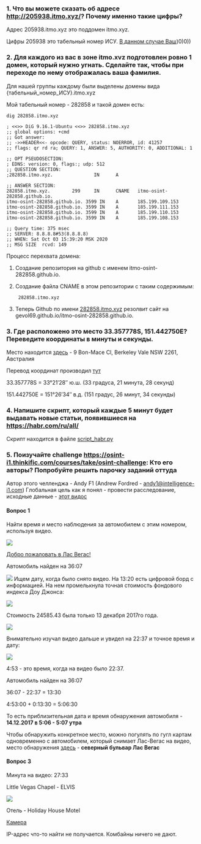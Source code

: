 ### 1. Что вы можете сказать об адресе http://205938.itmo.xyz/? Почему именно такие цифры?
Адрес 205938.itmo.xyz это поддомен itmo.xyz.

Цифры 205938 это табельный номер ИСУ. [В данном случае Ваш](https://isu.ifmo.ru/pls/apex/f?p=2143:3:111825262076412::NO:RP:PID:205938 ))0)0))

### 2.	Для каждого из вас в зоне itmo.xvz подготовлен ровно 1 домен, который нужно угнать. Сделайте так, чтобы при переходе по нему отображалась ваша фамилия.
Для нашей группы каждому были выделены домены вида {табельный_номер_ИСУ}.itmo.xyz

Мой табельный номер - 282858 и такой домен есть:

    dig 282858.itmo.xyz

    ; <<>> DiG 9.16.1-Ubuntu <<>> 282858.itmo.xyz
    ;; global options: +cmd
    ;; Got answer:
    ;; ->>HEADER<<- opcode: QUERY, status: NOERROR, id: 41257
    ;; flags: qr rd ra; QUERY: 1, ANSWER: 5, AUTHORITY: 0, ADDITIONAL: 1

    ;; OPT PSEUDOSECTION:
    ; EDNS: version: 0, flags:; udp: 512
    ;; QUESTION SECTION:
    ;282858.itmo.xyz.               IN      A

    ;; ANSWER SECTION:
    282858.itmo.xyz.        299     IN      CNAME   itmo-osint-282858.github.io.
    itmo-osint-282858.github.io. 3599 IN    A       185.199.109.153
    itmo-osint-282858.github.io. 3599 IN    A       185.199.111.153
    itmo-osint-282858.github.io. 3599 IN    A       185.199.110.153
    itmo-osint-282858.github.io. 3599 IN    A       185.199.108.153

    ;; Query time: 375 msec
    ;; SERVER: 8.8.8.8#53(8.8.8.8)
    ;; WHEN: Sat Oct 03 15:39:20 MSK 2020
    ;; MSG SIZE  rcvd: 149

Процесс перехвата домена:

1. Создание репозитория на github c именем itmo-osint-282858.github.io.

2. Создание файла CNAME в этом репозитории с таким содержимым:

        282858.itmo.xyz
3. Теперь Github по имени [282858.itmo.xyz](http://282858.itmo.xyz) резолвит сайт на gevol69.github.io/itmo-osint-282858.github.io.

### 3.	Где расположено это место 33.357778S, 151.442750Е? Переведите координаты в минуты и секунды.
Место находится [здесь](https://www.google.com/maps/place/33°21'28.0%22S+151°26'33.9%22E/@-33.357778,151.4405613,723m/data=!3m2!1e3!4b1!4m5!3m4!1s0x0:0x0!8m2!3d-33.357778!4d151.44275) - 9 Bon-Mace Cl, Berkeley Vale NSW 2261, Австралия

Перевод координат производил [тут](http://the-mostly.ru/konverter_geograficheskikh_koordinat.html)

33.357778S = 33°21′28″ ю.ш. (33 градуса, 21 минута, 28 секунд)

151.442750Е = 151°26′34″ в.д. (151 градус, 26 минут, 34 секунды)

### 4.	Напишите скрипт, который каждые 5 минут будет выдавать новые статьи, появившиеся на https://habr.com/ru/all/
Скрипт находится в файле [script_habr.py](https://github.com/gevol69/osint_itmo/blob/master/osint_hw3/script_habr.py)

### 5.	Поизучайте challenge https://osint-i1.thinkific.com/courses/take/osint-challenge: Кто его авторы? Попробуйте решить парочку заданий оттуда
Автор этого челленджа - Andy F1 (Andrew Fordred - andy1@intelligence-i1.com)
Глобальная цель как я понял - провести расследование, исходные данные - [этот видос](https://drive.google.com/drive/folders/1ErZfdgPfJeqcp6xegzmST6Ulxme5W1jM)

#### Вопрос 1

Найти время и место наблюдения за автомобилем с этим номером, используя видео.

![](https://s3.amazonaws.com/thinkific/file_uploads/100237/images/aa0/089/a8d/1565678098131.jpg)

[Добро пожаловать в Лас Вегас!](https://www.google.ru/maps/@36.0819248,-115.1725663,3a,75y,355.31h,90.63t/data=!3m6!1e1!3m4!1sKjgBlUJxf5D50Grblufg_w!2e0!7i16384!8i8192?hl=ru)

Автомобиль найден на 36:07

![](https://image.prntscr.com/image/8MZMjD5ASLWEUSdKvmOnIg.png)
Ищем дату, когда было снято видео. На 13:20 есть цифровой борд с информацией. На нем промелькнула точная стоимость фондового индекса Доу Джонса:

![](https://image.prntscr.com/image/KZkxTs54Rj2CH-R0eD90vA.png)

Стоимость 24585.43 была только 13 декабря 2017го года.

![](https://image.prntscr.com/image/hyNBzfFQSaa9l1zqNLYzlA.png)


Внимательно изучал видео дальше и увидел на 22:37 и точное время и дату:

![](https://image.prntscr.com/image/J5NIJrgERHqGKLzgEIMr2Q.png)

4:53 - это время, когда на видео было 22:37.

Автомобиль найден на 36:07

36:07 - 22:37 = 13:30

4:53:00 + 0:13:30 = 5:06:30


То есть приблизительная дата и время обнаружения автомобиля - **14.12.2017 в 5:06 - 5:07 утра**

Чтобы обнаружить конкретное место, можно погулять по гугл картам одновременно с автомобилем, который снимает Лас-Вегас на видео, место обнаружения [здесь](https://www.google.ru/maps/@36.1714189,-115.1392054,3a,75y,32.83h,90.28t/data=!3m6!1e1!3m4!1sqWIB1qfw6q5d21x3LnLx-Q!2e0!7i16384!8i8192?hl=ru) - **северный бульвар Лас Вегас**

#### Вопрос 3
Минута на видео: 27:33

Little Vegas Chapel - ELVIS

![](https://image.prntscr.com/image/V867IshLTC_1t7acTQ4Yow.png)

Отель - Holiday House Motel

[Камера](https://www.earthcam.com/usa/nevada/lasvegas/index.php?cam=wedding)

IP-адрес что-то найти не получается. Комбайны ничего не дают.